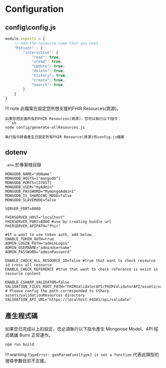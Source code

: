 # Configuration

## config\config.js
```js
module.exports = {
    // add the resource name that you need
    "Patient" : { 
        "interaction": {
            "read": true,
            "vread": true,
            "update": true,
            "delete": true,
            "history": true,
            "create": true,
            "search": true
        }
    }
}
```
!!! note
    此檔案在設定您所想支援的FHIR Resources(資源)。

    如果您想支援所有的FHIR Resources(資源)，您可以執行以下指令：
    ```sh
    node config/generate-allResources.js
    ```
    執行指令將會產生已設定所有FHIR Resource(資源)的config.js檔案

## dotenv
`.env` 於專案根目錄
```env
MONGODB_NAME="dbName"
MONGODB_HOSTS=["mongodb"]
MONGODB_PORTS=[27017]
MONGODB_USER="myAdmin"
MONGODB_PASSWORD="MymongoAdmin1"
MONGODB_IS_SHARDING_MODE=false
MONGODB_SLAVEMODE=false

SERVER_PORT=8080 

FHIRSERVER_HOST="localhost"
FHIRSERVER_PORT=8080 #use by creating bundle url
FHIRSERVER_APIPATH="fhir"

#If u want to use token auth, add below.
ENABLE_TOKEN_AUTH=true
ADMIN_LOGIN_PATH="adminLogin"  
ADMIN_USERNAME="adminUsername"
ADMIN_PASSWORD="adminPassword"

ENABLE_CHECK_ALL_RESOURCE_ID=false #true that want to check resource id cross all resource
ENABLE_CHECK_REFERENCE #true that want to check reference is exist in resource content

ENABLE_CSHARP_VALIDATOR=false 
VALIDATION_FILES_ROOT_PATH="FHIRValidatorAPI/FHIRValidatorAPI/assets/validationResources" # Please config the path corresponded to CSharp assets/validationResources directory
VALIDATION_API_URL="https://localhost:44381/api/validate"
```

## 產生程式碼
如果您已完成以上的設定，您必須執行以下指令產生 Mongoose Model、API 程式碼讓 Burni 正常運作。
```sh
npm run build
```
!!! warning
    `TypeError: genParamFunc[type] is not a function` 代表此類型的搜尋參數目前不支援。
